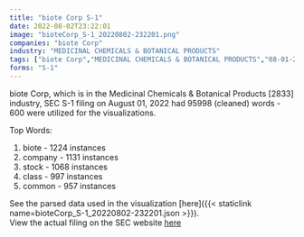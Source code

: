 ```yaml
---
title: "biote Corp S-1"
date: 2022-08-02T23:22:01
image: "bioteCorp_S-1_20220802-232201.png"
companies: "biote Corp"
industry: "MEDICINAL CHEMICALS & BOTANICAL PRODUCTS"
tags: ["biote Corp","MEDICINAL CHEMICALS & BOTANICAL PRODUCTS","08-01-2022","S-1"]
forms: "S-1"
---
```

biote Corp, which is in the Medicinal Chemicals & Botanical Products [2833] industry, SEC S-1 filing on August 01, 2022 had 95998 (cleaned) words - 600 were utilized for the visualizations.

Top Words:
1. biote - 1224 instances
2. company - 1131 instances
3. stock - 1068 instances
4. class - 997 instances
5. common - 957 instances


See the parsed data used in the visualization [here]({{< staticlink name=bioteCorp_S-1_20220802-232201.json >}}).  
View the actual filing on the SEC website [here](https://www.sec.gov/Archives/edgar/data/1819253/0001193125-22-207018.txt)